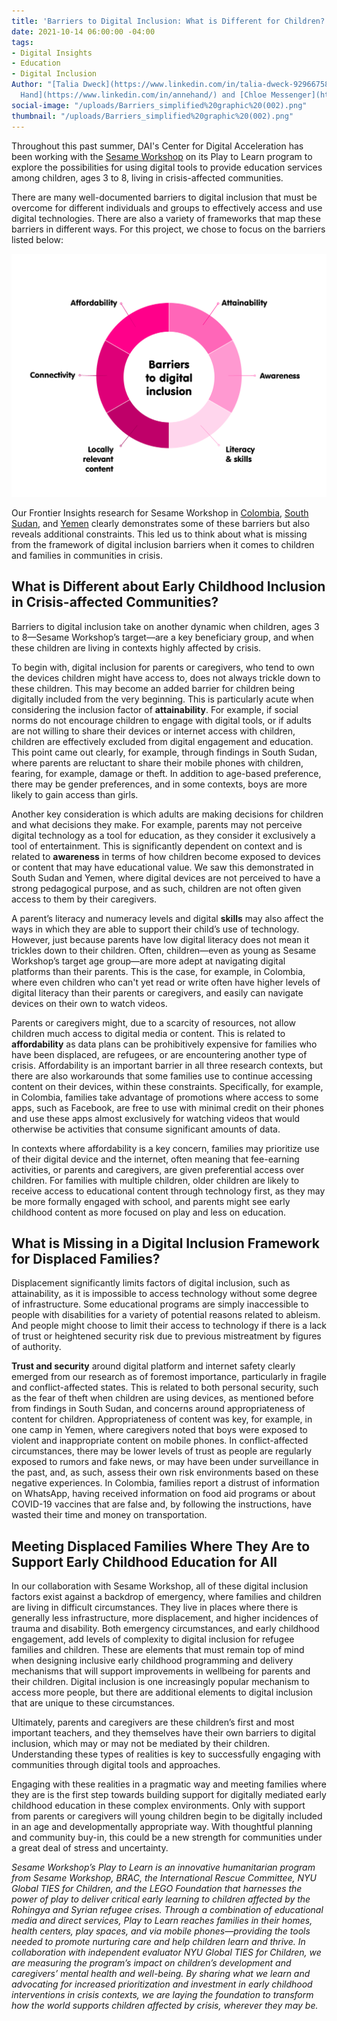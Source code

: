 ```yaml
---
title: 'Barriers to Digital Inclusion: What is Different for Children?'
date: 2021-10-14 06:00:00 -04:00
tags:
- Digital Insights
- Education
- Digital Inclusion
Author: "[Talia Dweck](https://www.linkedin.com/in/talia-dweck-92966758/) and [Anne
  Hand](https://www.linkedin.com/in/annehand/) and [Chloe Messenger](https://www.linkedin.com/in/chloemessenger/?originalSubdomain=uk)"
social-image: "/uploads/Barriers_simplified%20graphic%20(002).png"
thumbnail: "/uploads/Barriers_simplified%20graphic%20(002).png"
---
```


Throughout this past summer, DAI's Center for Digital Acceleration has been working with the [Sesame Workshop](https://www.sesameworkshop.org/what-we-do/refugee-response) on its Play to Learn program to explore the possibilities for using digital tools to provide education services among children, ages 3 to 8, living in crisis-affected communities.

<!--more-->

There are many well-documented barriers to digital inclusion that must be overcome for different individuals and groups to effectively access and use digital technologies. There are also a variety of frameworks that map these barriers in different ways. For this project, we chose to focus on the barriers listed below:

![Barriers_simplified graphic (002).png](/uploads/Barriers_simplified%20graphic%20(002).png)

Our Frontier Insights research for Sesame Workshop in [Colombia](https://dai-global-digital.com/frontier-insights-colombia-understanding-childrens-digital-access.html?utm_source=related-box), [South Sudan](https://dai-global-digital.com/frontier-insights-south-sudan-understanding-childrens-digital-access.html?utm_source=related-box), and [Yemen](https://dai-global-digital.com/frontier-insights-yemen-understanding-childrens-digital-access.html) clearly demonstrates some of these barriers but also reveals additional constraints. This led us to think about what is missing from the framework of digital inclusion barriers when it comes to children and families in communities in crisis.

## What is Different about Early Childhood Inclusion in Crisis-affected Communities?

Barriers to digital inclusion take on another dynamic when children, ages 3 to 8—Sesame Workshop’s target—are a key beneficiary group, and when these children are living in contexts highly affected by crisis.

To begin with, digital inclusion for parents or caregivers, who tend to own the devices children might have access to, does not always trickle down to these children. This may become an added barrier for children being digitally included from the very beginning. This is particularly acute when considering the inclusion factor of **attainability**. For example, if social norms do not encourage children to engage with digital tools, or if adults are not willing to share their devices or internet access with children, children are effectively excluded from digital engagement and education. This point came out clearly, for example, through findings in South Sudan, where parents are reluctant to share their mobile phones with children, fearing, for example, damage or theft. In addition to age-based preference, there may be gender preferences, and in some contexts, boys are more likely to gain access than girls.

Another key consideration is which adults are making decisions for children and what decisions they make. For example, parents may not perceive digital technology as a tool for education, as they consider it exclusively a tool of entertainment. This is significantly dependent on context and is related to **awareness** in terms of how children become exposed to devices or content that may have educational value. We saw this demonstrated in South Sudan and Yemen, where digital devices are not perceived to have a strong pedagogical purpose, and as such, children are not often given access to them by their caregivers.

A parent’s literacy and numeracy levels and digital **skills** may also affect the ways in which they are able to support their child’s use of technology. However, just because parents have low digital literacy does not mean it trickles down to their children. Often, children—even as young as Sesame Workshop’s target age group—are more adept at navigating digital platforms than their parents. This is the case, for example, in Colombia, where even children who can't yet read or write often have higher levels of digital literacy than their parents or caregivers, and easily can navigate devices on their own to watch videos.

Parents or caregivers might, due to a scarcity of resources, not allow children much access to digital media or content. This is related to **affordability** as data plans can be prohibitively expensive for families who have been displaced, are refugees, or are encountering another type of crisis. Affordability is an important barrier in all three research contexts, but there are also workarounds that some families use to continue accessing content on their devices, within these constraints. Specifically, for example, in Colombia, families take advantage of promotions where access to some apps, such as Facebook, are free to use with minimal credit on their phones and use these apps almost exclusively for watching videos that would otherwise be activities that consume significant amounts of data.

In contexts where affordability is a key concern, families may prioritize use of their digital device and the internet, often meaning that fee-earning activities, or parents and caregivers, are given preferential access over children. For families with multiple children, older children are likely to receive access to educational content through technology first, as they may be more formally engaged with school, and parents might see early childhood content as more focused on play and less on education.

## What is Missing in a Digital Inclusion Framework for Displaced Families?

Displacement significantly limits factors of digital inclusion, such as attainability, as it is impossible to access technology without some degree of infrastructure. Some educational programs are simply inaccessible to people with disabilities for a variety of potential reasons related to ableism. And people might choose to limit their access to technology if there is a lack of trust or heightened security risk due to previous mistreatment by figures of authority.

**Trust and security** around digital platform and internet safety clearly emerged from our research as of foremost importance, particularly in fragile and conflict-affected states. This is related to both personal security, such as the fear of theft when children are using devices, as mentioned before from findings in South Sudan, and concerns around appropriateness of content for children. Appropriateness of content was key, for example, in one camp in Yemen, where caregivers noted that boys were exposed to violent and inappropriate content on mobile phones. In conflict-affected circumstances, there may be lower levels of trust as people are regularly exposed to rumors and fake news, or may have been under surveillance in the past, and, as such, assess their own risk environments based on these negative experiences. In Colombia, families report a distrust of information on WhatsApp, having received information on food aid programs or about COVID-19 vaccines that are false and, by following the instructions, have wasted their time and money on transportation.

## Meeting Displaced Families Where They Are to Support Early Childhood Education for All

In our collaboration with Sesame Workshop, all of these digital inclusion factors exist against a backdrop of emergency, where families and children are living in difficult circumstances. They live in places where there is generally less infrastructure, more displacement, and higher incidences of trauma and disability. Both emergency circumstances, and early childhood engagement, add levels of complexity to digital inclusion for refugee families and children. These are elements that must remain top of mind when designing inclusive early childhood programming and delivery mechanisms that will support improvements in wellbeing for parents and their children. Digital inclusion is one increasingly popular mechanism to access more people, but there are additional elements to digital inclusion that are unique to these circumstances.

Ultimately, parents and caregivers are these children’s first and most important teachers, and they themselves have their own barriers to digital inclusion, which may or may not be mediated by their children. Understanding these types of realities is key to successfully engaging with communities through digital tools and approaches.

Engaging with these realities in a pragmatic way and meeting families where they are is the first step towards building support for digitally mediated early childhood education in these complex environments. Only with support from parents or caregivers will young children begin to be digitally included in an age and developmentally appropriate way. With thoughtful planning and community buy-in, this could be a new strength for communities under a great deal of stress and uncertainty.

*Sesame Workshop’s Play to Learn is an innovative humanitarian program from Sesame Workshop, BRAC, the International Rescue Committee, NYU Global TIES for Children, and the LEGO Foundation that harnesses the power of play to deliver critical early learning to children affected by the Rohingya and Syrian refugee crises. Through a combination of educational media and direct services, Play to Learn reaches families in their homes, health centers, play spaces, and via mobile phones—providing the tools needed to promote nurturing care and help children learn and thrive. In collaboration with independent evaluator NYU Global TIES for Children, we are measuring the program’s impact on children’s development and caregivers’ mental health and well-being. By sharing what we learn and advocating for increased prioritization and investment in early childhood interventions in crisis contexts, we are laying the foundation to transform how the world supports children affected by crisis, wherever they may be.*